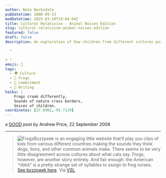 ```yaml
---
author: Nate Barksdale
pubDatetime: 2008-09-23
modDatetime: 2025-03-10T19:04:04Z
title: Cultural Relativism - Animal Noises Edition
slug: cultural-relativism-animal-noises-edition
featured: false
draft: false
description: An exploration of how children from different cultures perceive animal sounds, highlighting the fascinating variations in frog sounds.  

  *

> !
emoji: 🐸  
tags:
  - 🌍 Culture
  - 🐸 Frogs
  - 🔄 Commitment
  - 📝 Writing
haiku: |
    Frogs croak differently,  
    Sounds of nature cross borders,  
    Voices of children.  
coordinates: [37.0902,-95.7129]
---
```


a [GOOD](https://www.google.com/search?q=%22GOOD%22%20good.is) post by Andrew Price, 22 September 2008

---

> ![Frogs](http://culture-making.com/media/1222113518-frogs_210.jpg)Bzzzpeek is an engaging little website that’ll play you clips of kids from various different countries making the sounds they think dogs, lions, and other common animals make. There seems to be very little disagreement across cultures about what cats say. Frogs, however, are another story entirely. And fair enough: the American “ribbit” is a pretty strange set of syllables to assign to frog noises. [See bzzzpeek here](http://www.flat33.com/bzzzpeek/index1.html#). Via [VSL](http://web.archive.org/web/20111017192258/http://www.veryshortlist.com/vsl/daily.cfm/review/624/Website/bzzzpeek/?tp)
